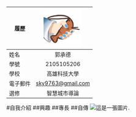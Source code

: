 |      履歷        |<img src="https://github.com/2105105206/2105105206/blob/main/images%20(3).jpeg" width=100 height=100/>|
| ---------------- |:-----------------------------:|
| 姓名             | 郭承德                 |
| 學號             |  2105105206                  |
| 學校             | 高雄科技大學                  |
| 電子郵件         | sky9763@gmail.com        |
| 選修             | 智慧城市導論                  |

#自我介紹
##興趣
##專長
##自傳
![這是一張圖片.](http://s05.calm9.com/qrcode/2024-04/FZG577XRZB.png)

